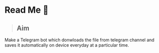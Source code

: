 # Read Me 🥸

> ## Aim

Make a Telegram bot which donwloads the file from telegram channel and saves it automatically on device everyday at a particular time.



